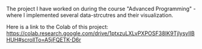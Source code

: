 The project I have worked on during the course "Advanced Programming" - where I implemented several data-strcutres and their visualization.

Here is a link to the Colab of this project:
https://colab.research.google.com/drive/1ptxzuLXLvPXPOSF38IK9TjlysyIIBHUH#scrollTo=A5jFQETK-D6r
